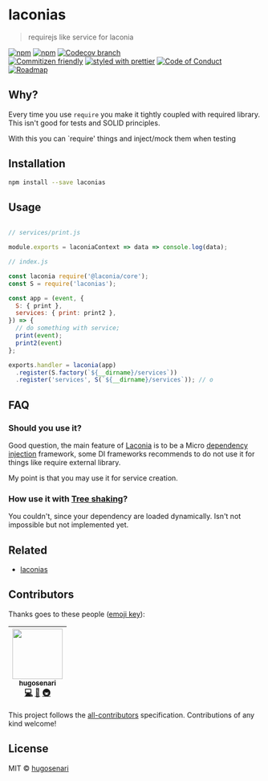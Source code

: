 # laconias

> requirejs like service for laconia

[![npm](https://img.shields.io/npm/v/laconias.svg?style=flat-square)](https://www.npmjs.com/package/laconias)
[![npm](https://img.shields.io/npm/dt/laconias.svg?style=flat-square)](https://npm-stat.com/charts.html?package=laconias&from=2016-04-01)
[![Codecov branch](https://img.shields.io/codecov/c/github/hugosenari/laconias/master.svg?style=flat-square)](https://codecov.io/github/hugosenari/laconias)
<br />
[![Commitizen friendly](https://img.shields.io/badge/commitizen-friendly-brightgreen.svg?style=flat-square)](http://commitizen.github.io/cz-cli/)
[![styled with prettier](https://img.shields.io/badge/styled_with-prettier-ff69b4.svg?style=flat-square)](https://github.com/prettier/prettier)
[![Code of Conduct](https://img.shields.io/badge/code%20of-conduct-ff69b4.svg?style=flat-square)](./other/code_of_conduct.md)
[![Roadmap](https://img.shields.io/badge/%F0%9F%93%94-roadmap-CD9523.svg?style=flat-square)](./other/roadmap.md)

## Why?

Every time you use `require` you make it tightly coupled with required library. This isn't good for tests and SOLID principles.

With this you can `require' things and inject/mock them when testing

## Installation

```sh
npm install --save laconias
```

## Usage

```js

// services/print.js

module.exports = laconiaContext => data => console.log(data);

// index.js

const laconia require('@laconia/core');
const S = require('laconias');

const app = (event, {
  S: { print },
  services: { print: print2 },
}) => {
  // do something with service;
  print(event);
  print2(event)
};

exports.handler = laconia(app)
  .register(S.factory(`${__dirname}/services`))
  .register('services', S(`${__dirname}/services`)); // o

```

## FAQ

### Should you use it?

Good question, the main feature of [Laconia](https://laconiajs.io/) is to be a Micro [dependency injection](https://en.wikipedia.org/wiki/Dependency_injection) framework, some DI frameworks recommends to do not use it for things like require external library.

My point is that you may use it for service creation.

### How use it with [Tree shaking](https://en.wikipedia.org/wiki/Tree_shaking)?

You couldn't, since your dependency are loaded dynamically. Isn't not impossible but not implemented yet.

## Related

* [laconias](/hugosenari/laconias/)

## Contributors

Thanks goes to these people ([emoji key](https://github.com/kentcdodds/all-contributors#emoji-key)):

<!-- ALL-CONTRIBUTORS-LIST:START - Do not remove or modify this section -->
| [<img src="https://avatars2.githubusercontent.com/u/22868432?v=3" width="100px;"/><br /><sub>hugosenari</sub>](https://github.com/hugosenari)<br />[💻](https://github.com/hugosenari/laconias/commits?author=hugosenari "Code") [📖](https://github.com/hugosenari/laconias/commits?author=hugosenari "Documentation") [🚇](#infra-luftywiranda13 "Infrastructure (Hosting, Build-Tools, etc)") |
| :---: |
<!-- ALL-CONTRIBUTORS-LIST:END -->

This project follows the [all-contributors](https://github.com/kentcdodds/all-contributors) specification. Contributions of any kind welcome!

## License

MIT &copy; [hugosenari]()
